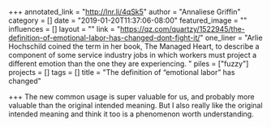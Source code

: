 +++
annotated_link = "http://lnr.li/4qSk5"
author = "Annaliese Griffin"
category = []
date = "2019-01-20T11:37:06-08:00"
featured_image = ""
influences = []
layout = ""
link = "https://qz.com/quartzy/1522945/the-definition-of-emotional-labor-has-changed-dont-fight-it/"
one_liner = "Arlie Hochschild coined the term in her book, The Managed Heart, to describe a component of some service industry jobs in which workers must project a different emotion than the one they are experiencing. "
piles = ["fuzzy"]
projects = []
tags = []
title = "The definition of “emotional labor” has changed"

+++
The new common usage is super valuable for us, and probably more valuable than the original intended meaning. But I also really like the original intended meaning and think it too is a phenomenon worth understanding. 